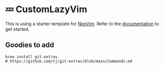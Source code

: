 # 💤 CustomLazyVim

This is using a starter template for [NeoVim](https://github.com/LazyVim/LazyVim).
Refer to the [documentation](https://lazyvim.github.io/installation) to get started.

## Goodies to add

```
brew install git-extras
# https://github.com/tj/git-extras/blob/main/Commands.md
```
